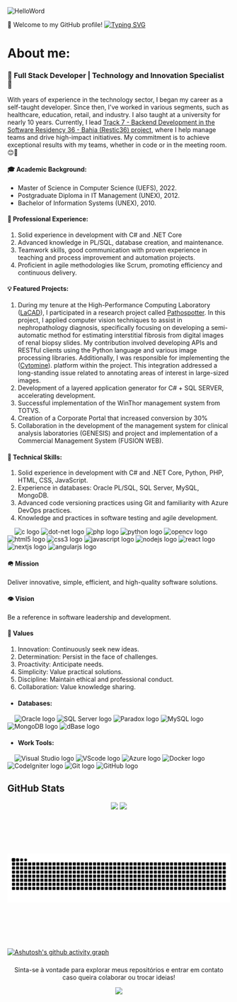 ![HelloWord](https://github.com/marcosmoraisjr/marcosmoraisjr/assets/26969915/f11bb052-6a55-43cf-9455-41d4dfd36b76)

👋 Welcome to my GitHub profile!
<a href="https://www.linkedin.com/in/marcosmoraisjr/">
  <img src="https://readme-typing-svg.demolab.com?font=Segoe+UI&pause=1000&random=false&width=435&lines=I%C2%B4m+Marcos+Morais.;I%C2%B4m+Software+Developer!" alt="Typing SVG" />
</a>

# About me:

### 🔬 Full Stack Developer | Technology and Innovation Specialist 🚀

With years of experience in the technology sector, I began my career as a self-taught developer. Since then, I've worked in various segments, such as healthcare, education, retail, and industry. I also taught at a university for nearly 10 years. Currently, I lead <a href="https://restic36.cepedi.org.br/">Track 7 - Backend Development in the Software Residency 36 - Bahia (Restic36) project</a>, where I help manage teams and drive high-impact initiatives. My commitment is to achieve exceptional results with my teams, whether in code or in the meeting room. 😊🚀

 
#### 🎓 Academic Background:

- Master of Science in Computer Science (UEFS), 2022.
- Postgraduate Diploma in IT Management (UNEX), 2012.
- Bachelor of Information Systems (UNEX), 2010.

#### 💼 Professional Experience:

1. Solid experience in development with C# and .NET Core
2. Advanced knowledge in PL/SQL, database creation, and maintenance.
3. Teamwork skills, good communication with proven experience in teaching and process improvement and automation projects.
5. Proficient in agile methodologies like Scrum, promoting efficiency and continuous delivery.

#### 💡 Featured Projects:

1. During my tenure at the High-Performance Computing Laboratory (<a href="http://lacad.uefs.br/">LaCAD</a>), I participated in a research project called <a href="https://pathospotter.bahia.fiocruz.br/#/team">Pathospotter</a>. In this project, I applied computer vision techniques to assist in nephropathology diagnosis, specifically focusing on developing a semi-automatic method for estimating interstitial fibrosis from digital images of renal biopsy slides. My contribution involved developing APIs and RESTful clients using the Python language and various image processing libraries. Additionally, I was responsible for implementing the (<a href="https://cytomine.com/about">Cytomine</a>). platform within the project. This integration addressed a long-standing issue related to annotating areas of interest in large-sized images.
2. Development of a layered application generator for C# + SQL SERVER, accelerating development.
3. Successful implementation of the WinThor management system from TOTVS.
4. Creation of a Corporate Portal that increased conversion by 30%
5. Collaboration in the development of the management system for clinical analysis laboratories (GENESIS) and project and implementation of a Commercial Management System (FUSION WEB).

#### 🔧 Technical Skills:

1. Solid experience in development with C# and .NET Core, Python, PHP, HTML, CSS, JavaScript.
2. Experience in databases: Oracle PL/SQL, SQL Server, MySQL, MongoDB.
3. Advanced code versioning practices using Git and familiarity with Azure DevOps practices.
4. Knowledge and practices in software testing and agile development.
<P align="left">
    &nbsp;&nbsp;&nbsp; 
    <img height="32" src="https://cdn.jsdelivr.net/gh/devicons/devicon/icons/c/c-original.svg"  alt="c logo"  />
    <img height="32" src="https://cdn.jsdelivr.net/gh/devicons/devicon/icons/dot-net/dot-net-original.svg" alt="dot-net logo"  />
    <img height="32" src="https://cdn.jsdelivr.net/gh/devicons/devicon/icons/php/php-original.svg"  alt="php logo"  />
    <img height="32" src="https://cdn.jsdelivr.net/gh/devicons/devicon/icons/python/python-original.svg" alt="python logo"  />
    <img height="32" src="https://cdn.jsdelivr.net/gh/devicons/devicon/icons/opencv/opencv-original.svg" alt="opencv logo"  />
    <img height="32" src="https://cdn.jsdelivr.net/gh/devicons/devicon/icons/html5/html5-original.svg" alt="html5 logo"  />
    <img height="32" src="https://cdn.jsdelivr.net/gh/devicons/devicon/icons/css3/css3-original.svg" alt="css3 logo"  />
    <img height="32" src="https://cdn.jsdelivr.net/gh/devicons/devicon/icons/javascript/javascript-original.svg" alt="javascript logo"  />
    <img height="32" src="https://cdn.jsdelivr.net/gh/devicons/devicon/icons/nodejs/nodejs-original.svg" alt="nodejs logo"  />
    <img height="32" src="https://cdn.jsdelivr.net/gh/devicons/devicon/icons/react/react-original.svg" alt="react logo"  />
    <img height="32" src="https://cdn.jsdelivr.net/gh/devicons/devicon/icons/nextjs/nextjs-original.svg" alt="nextjs logo"  />
    <img height="32" src="https://cdn.jsdelivr.net/gh/devicons/devicon/icons/angularjs/angularjs-original.svg" alt="angularjs logo"  />
 </p>

#### 🪖 Mission

Deliver innovative, simple, efficient, and high-quality software solutions.

#### 👁️ Vision

Be a reference in software leadership and development.

#### 💎 Values

1. Innovation: Continuously seek new ideas.
2. Determination: Persist in the face of challenges.
3. Proactivity: Anticipate needs.
4. Simplicity: Value practical solutions.
5. Discipline: Maintain ethical and professional conduct.
6. Collaboration: Value knowledge sharing.

- #### Databases:
<P align="left">
   &nbsp;&nbsp;&nbsp; 
   <img height="32" src="https://img.shields.io/badge/Oracle-007BFF?style=for-the-badge&logo=oracle&logoColor=white" alt="Oracle logo" />
   <img height="32" src="https://img.shields.io/badge/SQL_Server-FFFF00?style=for-the-badge&logo=sqlserver&logoColor=white" alt="SQL Server logo" />
   <img height="32" src="https://img.shields.io/badge/Paradox-0000FF?style=for-the-badge&logo=dataweave&logoColor=white" alt="Paradox logo" />
   <img height="32" src="https://img.shields.io/badge/MySQL-FF0000?style=for-the-badge&logo=mysql&logoColor=white" alt="MySQL logo" /> 
   <img height="32" src="https://img.shields.io/badge/MongoDB-00FFFF?style=for-the-badge&logo=mongodb&logoColor=white" alt="MongoDB logo" />
   <img height="32" src="https://img.shields.io/badge/dBase-FF00FF?style=for-the-badge&logo=database&logoColor=white" alt="dBase logo" />
</p>

- #### Work Tools:
 <P align="left">
    &nbsp;&nbsp;&nbsp;
    <img height="32" src="https://img.shields.io/badge/Visual_Studio-173983?style=for-the-badge&logo=visualstudio&logoColor=white" alt="Visual Studio logo" />
    <img height="32" src="https://img.shields.io/badge/vscode-00FFFF?style=for-the-badge&logo=vscode&logoColor=white" alt="VScode logo">
    <img height="32" src="https://img.shields.io/badge/Azure-0000FF?style=for-the-badge&logo=azure&logoColor=white" alt="Azure logo">
    <img height="32" src="https://img.shields.io/badge/Docker-0000FF?style=for-the-badge&logo=docker&logoColor=white" alt="Docker logo">
    <img height="32" src="https://img.shields.io/badge/CodeIgniter-FFFF00?style=for-the-badge&logo=codeigniter&logoColor=white" alt="CodeIgniter logo">
    <img height="32" src="https://img.shields.io/badge/Git-9D38BD?style=for-the-badge&logo=git&logoColor=white" alt="Git logo">
    <img height="32" src="https://img.shields.io/badge/GitHub-72cb26?style=for-the-badge&logo=github&logoColor=white" alt="GitHub logo">
</p>

### 

## GitHub Stats
<div align="center" style="margin-bottom:100px">
  <img width=55% align="center"  src="https://github-readme-streak-stats.herokuapp.com?user=marcosmoraisjr&theme=radical&mode=weekly" />
  <img width=40% align="center" src="https://github-readme-stats-three-vert.vercel.app/api/top-langs/?username=marcosmoraisjr&show_icons=true&theme=radical&layout=compact" />
</div>

###
<div align="center" style="margin-bottom:100px">
<img width=100%  src="https://raw.githubusercontent.com/marcosmoraisjr/marcosmoraisjr/output/snake.svg" alt="Snake animation" />
</div>

###
[![Ashutosh's github activity graph](https://github-readme-activity-graph.vercel.app/graph?username=marcosmoraisjr&bg_color=000000&color=f5f6fa&line=00fffb&point=00fffb&area=true&hide_border=true)](https://github.com/ashutosh00710/github-readme-activity-graph)

###
<div  align="center" style

###
Sinta-se à vontade para explorar meus repositórios e entrar em contato caso queira colaborar ou trocar ideias!

<img width=100% src="https://capsule-render.vercel.app/api?type=waving&color=00BFFF&height=120&section=footer"/>
